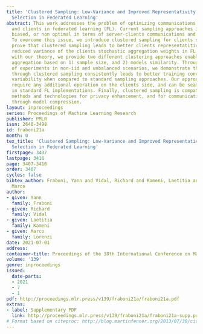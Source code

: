 ```yaml
---
title: 'Clustered Sampling: Low-Variance and Improved Representativity for Clients
  Selection in Federated Learning'
abstract: This work addresses the problem of optimizing communications between server
  and clients in federated learning (FL). Current sampling approaches in FL are either
  biased, or non optimal in terms of server-clients communications and training stability.
  To overcome this issue, we introduce clustered sampling for clients selection. We
  prove that clustered sampling leads to better clients representatitivity and to
  reduced variance of the clients stochastic aggregation weights in FL. Compatibly
  with our theory, we provide two different clustering approaches enabling clients
  aggregation based on 1) sample size, and 2) models similarity. Through a series
  of experiments in non-iid and unbalanced scenarios, we demonstrate that model aggregation
  through clustered sampling consistently leads to better training convergence and
  variability when compared to standard sampling approaches. Our approach does not
  require any additional operation on the clients side, and can be seamlessly integrated
  in standard FL implementations. Finally, clustered sampling is compatible with existing
  methods and technologies for privacy enhancement, and for communication reduction
  through model compression.
layout: inproceedings
series: Proceedings of Machine Learning Research
publisher: PMLR
issn: 2640-3498
id: fraboni21a
month: 0
tex_title: 'Clustered Sampling: Low-Variance and Improved Representativity for Clients
  Selection in Federated Learning'
firstpage: 3407
lastpage: 3416
page: 3407-3416
order: 3407
cycles: false
bibtex_author: Fraboni, Yann and Vidal, Richard and Kameni, Laetitia and Lorenzi,
  Marco
author:
- given: Yann
  family: Fraboni
- given: Richard
  family: Vidal
- given: Laetitia
  family: Kameni
- given: Marco
  family: Lorenzi
date: 2021-07-01
address:
container-title: Proceedings of the 38th International Conference on Machine Learning
volume: '139'
genre: inproceedings
issued:
  date-parts:
  - 2021
  - 7
  - 1
pdf: http://proceedings.mlr.press/v139/fraboni21a/fraboni21a.pdf
extras:
- label: Supplementary PDF
  link: http://proceedings.mlr.press/v139/fraboni21a/fraboni21a-supp.pdf
# Format based on citeproc: http://blog.martinfenner.org/2013/07/30/citeproc-yaml-for-bibliographies/
---
```

